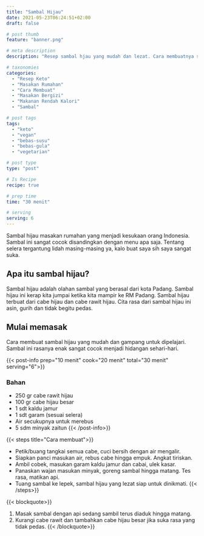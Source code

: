 ```yaml
---
title: "Sambal Hijau"
date: 2021-05-23T06:24:51+02:00
draft: false

# post thumb
feature: "banner.png"

# meta description
description: "Resep sambal hjau yang mudah dan lezat. Cara membuatnya sangat mudah di pelajari, hasilnya sangat menggugah selera."

# taxonomies
categories:
  - "Resep Keto"
  - "Masakan Rumahan"
  - "Cara Membuat"
  - "Masakan Bergizi"
  - "Makanan Rendah Kalori"
  - "Sambal"

# post tags
tags:
  - "keto"
  - "vegan"
  - "bebas-susu"
  - "bebas-gula"
  - "vegetarian"

# post type
type: "post"

# Is Recipe
recipe: true

# prep time
time: "30 menit"

# serving
serving: 6
---
```

Sambal hijau masakan rumahan yang menjadi kesukaan orang Indonesia. Sambal ini sangat cocok disandingkan dengan menu apa saja. Tentang selera tergantung lidah masing-masing ya, kalo buat saya sih saya sangat suka.

## Apa itu sambal hijau?

Sambal hijau adalah olahan sambal yang berasal dari kota Padang. Sambal hijau ini kerap kita jumpai ketika kita mampir ke RM Padang. Sambal hijau terbuat dari cabe hijau dan cabe rawit hijau. Cita rasa dari sambal hijau ini asin, gurih dan tidak begitu pedas.

## Mulai memasak

Cara membuat sambal hijau yang mudah dan gampang untuk dipelajari. Sambal ini rasanya enak sangat cocok menjadi hidangan sehari-hari.

{{< post-info prep="10 menit" cook="20 menit" total="30 menit" serving="6">}}

### Bahan

-   250 gr cabe rawit hijau
-   100 gr cabe hijau besar
-   1 sdt kaldu jamur
-   1 sdt garam (sesuai selera)
-   Air secukupnya untuk merebus
-   5 sdm minyak zaitun
{{< /post-info>}}

{{< steps title="Cara membuat">}}
-   Petik/buang tangkai semua cabe, cuci bersih dengan air mengalir.
-   Siapkan panci masukan air, rebus cabe hingga empuk. Angkat tiriskan.
-   Ambil cobek, masukan garam kaldu jamur dan cabai, ulek kasar.
-   Panaskan wajan masukan minyak, goreng sambal hingga matang. Tes rasa, matikan api.
-   Tuang sambal ke lepek, sambal hijau yang lezat siap untuk dinikmati.
{{< /steps>}}

{{< blockquote>}}
1.   Masak sambal dengan api sedang sambil terus diaduk hingga matang.
2.  Kurangi cabe rawit dan tambahkan cabe hijau besar jika suka rasa yang tidak pedas.
{{< /blockquote>}}